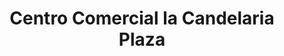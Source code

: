 ---
title: "Centro Comercial la Candelaria Plaza"
url: /guarenas/centro-comercial-la-candelaria-plaza/
shop: centro comercial
---